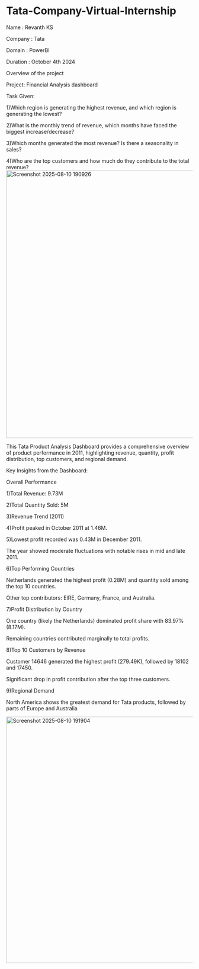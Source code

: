 # Tata-Company-Virtual-Internship
Name : Revanth KS

Company : Tata
 
Domain : PowerBI 

Duration : October 4th 2024

Overview of the project

Project: Financial Analysis dashboard

Task Given:

1)Which region is generating the highest revenue, and which region is generating the lowest?

2)What is the monthly trend of revenue, which months have faced the biggest increase/decrease?

3)Which months generated the most revenue? Is there a seasonality in sales?

4)Who are the top customers and how much do they contribute to the total revenue?
<img width="1322" height="724" alt="Screenshot 2025-08-10 190926" src="https://github.com/user-attachments/assets/6ab5b582-372a-4193-9bfa-55dda81a52d5" />

This Tata Product Analysis Dashboard provides a comprehensive overview of product performance in 2011, highlighting revenue, quantity, profit distribution, top customers, and regional demand.

Key Insights from the Dashboard:

Overall Performance

1)Total Revenue: 9.73M

2)Total Quantity Sold: 5M

3)Revenue Trend (2011)

4)Profit peaked in October 2011 at 1.46M.

5)Lowest profit recorded was 0.43M in December 2011.

The year showed moderate fluctuations with notable rises in mid and late 2011.

6)Top Performing Countries

Netherlands generated the highest profit (0.28M) and quantity sold among the top 10 countries.

Other top contributors: EIRE, Germany, France, and Australia.

7)Profit Distribution by Country

One country (likely the Netherlands) dominated profit share with 83.97% (8.17M).

Remaining countries contributed marginally to total profits.

8)Top 10 Customers by Revenue

Customer 14646 generated the highest profit (279.49K), followed by 18102 and 17450.

Significant drop in profit contribution after the top three customers.

9)Regional Demand

North America shows the greatest demand for Tata products, followed by parts of Europe and Australia

<img width="941" height="666" alt="Screenshot 2025-08-10 191904" src="https://github.com/user-attachments/assets/002d3075-5ef1-49f7-aa9c-24b94ef7acea" />
